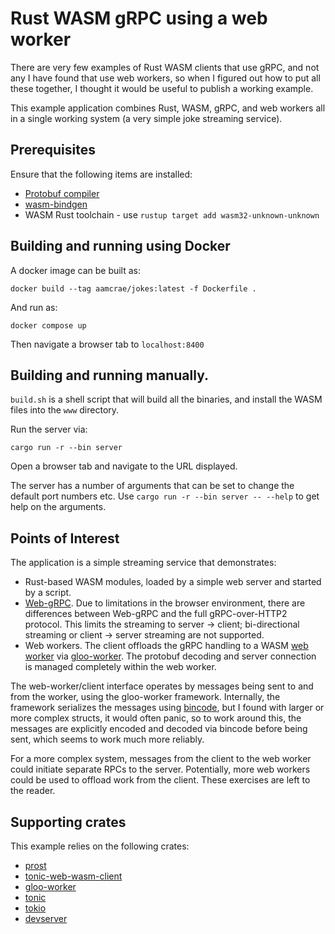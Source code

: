 # Rust WASM gRPC using a web worker

There are very few examples of Rust WASM clients that
use gRPC, and not any I have found that use web workers, so when
I figured out how to put all these together, I thought it would be useful
to publish a working example.

This example application combines Rust, WASM, gRPC, and web workers
all in a single working system (a very simple joke streaming service).

## Prerequisites

Ensure that the following items are installed:

 - [Protobuf compiler](http://grpc.io/docs/protoc-installation)
 - [wasm-bindgen](https://crates.io/crates/wasm-bindgen)
 - WASM Rust toolchain - use ```rustup target add wasm32-unknown-unknown```

## Building and running using Docker

A docker image can be built as:

```
docker build --tag aamcrae/jokes:latest -f Dockerfile .
```

And run as:

```
docker compose up
```

Then navigate a browser tab to ```localhost:8400```

## Building and running manually.

```build.sh``` is a shell script that will build all the binaries, and install
the WASM files into the ```www``` directory.

Run the server via:

```
cargo run -r --bin server
```

Open a browser tab and navigate to the URL displayed.

The server has a number of arguments that can be set to change the default port numbers etc.
Use ```cargo run -r --bin server -- --help``` to get help on the arguments.

## Points of Interest

The application is a simple streaming service that demonstrates:

 - Rust-based WASM modules, loaded by a simple web server and started by a script.
 - [Web-gRPC](https://github.com/grpc/grpc/blob/master/doc/PROTOCOL-WEB.md).  Due to limitations in the browser environment, there are differences between Web-gRPC and the full gRPC-over-HTTP2 protocol. This limits the streaming to server -> client; bi-directional streaming or client -> server streaming are not supported.
 - Web workers. The client offloads the gRPC handling to a WASM [web worker](https://developer.mozilla.org/en-US/docs/Web/API/Web_Workers_API/Using_web_workers) via [gloo-worker](https://docs.rs/gloo-worker/latest/gloo_worker). The protobuf decoding and server connection is managed completely within the web worker.

The web-worker/client interface operates by messages being sent to and from the worker, using the gloo-worker framework.
Internally, the framework serializes the messages using [bincode](https://docs.rs/bincode/latest/bincode/),
but I found with larger or more complex structs, it would often panic, so to work around this,
the messages are explicitly encoded and decoded via bincode before being sent, which seems to work much more reliably.

For a more complex system, messages from the client to the web worker could initiate separate RPCs to the server.
Potentially, more web workers could be used to offload work from the client.
These exercises are left to the reader.

## Supporting crates

This example relies on the following crates:

 - [prost](https://github.com/tokio-rs/prost)
 - [tonic-web-wasm-client](https://crates.io/crates/tonic-web-wasm-client)
 - [gloo-worker](https://docs.rs/gloo-worker/latest/gloo_worker)
 - [tonic](https://docs.rs/tonic/latest/tonic/)
 - [tokio](https://tokio.rs/)
 - [devserver](https://crates.io/crates/devserver)
